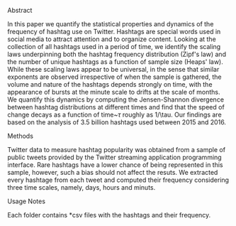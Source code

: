 Abstract

In this paper we quantify the statistical properties and dynamics of the frequency of hashtag use on Twitter. Hashtags are special words used in social media to attract attention and to organize content. Looking at the collection of all hashtags used in a period of time, we identify the scaling laws underpinning both the hashtag frequency distribution (Zipf's law) and the number of unique hashtags as a function of sample size (Heaps' law). While these scaling laws appear to be universal, in the sense that similar exponents are observed irrespective of when the sample is gathered, the volume and nature of the hashtags depends strongly on time, with the appearance of bursts at the minute scale to drifts at the scale of months. We quantify this dynamics by computing the Jensen-Shannon divergence between hashtag distributions at different times and find that the speed of change decays as a function of time~$\tau$ roughly as 1/\tau. Our findings are based on the analysis of 3.5 billion hashtags used between 2015 and 2016.

Methods

Twitter data to measure hashtag popularity was obtained from a sample of public tweets provided by the Twitter streaming application programming interface. Rare hashtags have a lower chance of being represented in this sample, however, such a bias should not affect the resuts. We extracted every hashtage from each tweet and computed their frequency considering three time scales, namely, days, hours and minuts. 

 

Usage Notes

Each folder contains *csv files with the hashtags and their frequency.
